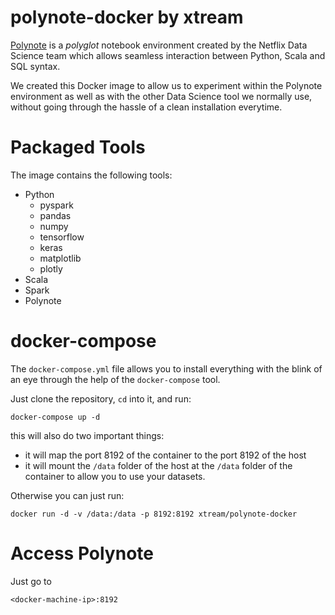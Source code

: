# polynote-docker by xtream

[Polynote](https://github.com/polynote/polynote) is a _polyglot_ notebook environment created by the Netflix Data Science team which allows seamless interaction between Python, Scala and SQL syntax.

We created this Docker image to allow us to experiment within the Polynote environment as well as with the other Data Science tool we normally use, without going through the hassle of a clean installation everytime.

# Packaged Tools

The image contains the following tools:

* Python
    - pyspark
    - pandas
    - numpy
    - tensorflow
    - keras
    - matplotlib
    - plotly
* Scala
* Spark
* Polynote

# docker-compose

The `docker-compose.yml` file allows you to install everything with the blink of an eye through the help of the `docker-compose` tool.

Just clone the repository, `cd` into it, and run:

```
docker-compose up -d
```

this will also do two important things:

* it will map the port 8192 of the container to the port 8192 of the host
* it will mount the `/data` folder of the host at the `/data` folder of the container to allow you to use your datasets.


Otherwise you can just run:

```
docker run -d -v /data:/data -p 8192:8192 xtream/polynote-docker
```

# Access Polynote

Just go to

```
<docker-machine-ip>:8192
```
